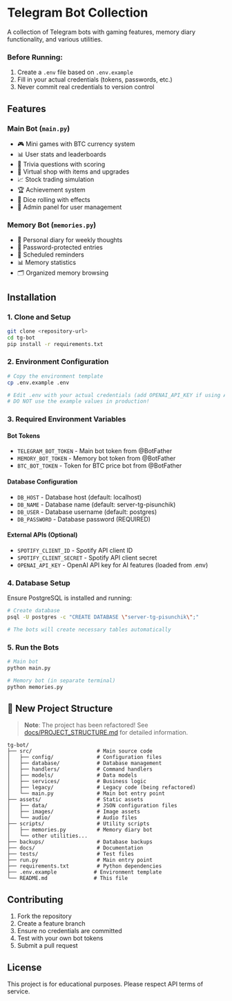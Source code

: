 # Telegram Bot Collection


A collection of Telegram bots with gaming features, memory diary functionality, and various utilities.


### Before Running:
1. Create a `.env` file based on `.env.example`
2. Fill in your actual credentials (tokens, passwords, etc.)
3. Never commit real credentials to version control

## Features

### Main Bot (`main.py`)
- 🎮 Mini games with BTC currency system
- 📊 User stats and leaderboards  
- 🎯 Trivia questions with scoring
- 🛒 Virtual shop with items and upgrades
- 📈 Stock trading simulation
- 🏆 Achievement system
- 🎲 Dice rolling with effects
- 🔧 Admin panel for user management

### Memory Bot (`memories.py`)
- 📝 Personal diary for weekly thoughts
- 🔐 Password-protected entries
- 📅 Scheduled reminders
- 📊 Memory statistics
- 🗂️ Organized memory browsing

## Installation

### 1. Clone and Setup
```bash
git clone <repository-url>
cd tg-bot
pip install -r requirements.txt
```

### 2. Environment Configuration
```bash
# Copy the environment template
cp .env.example .env

# Edit .env with your actual credentials (add OPENAI_API_KEY if using AI features)
# DO NOT use the example values in production!
```

### 3. Required Environment Variables

#### Bot Tokens
- `TELEGRAM_BOT_TOKEN` - Main bot token from @BotFather
- `MEMORY_BOT_TOKEN` - Memory bot token from @BotFather
- `BTC_BOT_TOKEN` - Token for BTC price bot from @BotFather

#### Database Configuration
- `DB_HOST` - Database host (default: localhost)
- `DB_NAME` - Database name (default: server-tg-pisunchik)
- `DB_USER` - Database username (default: postgres)
- `DB_PASSWORD` - Database password (REQUIRED)

#### External APIs (Optional)
- `SPOTIFY_CLIENT_ID` - Spotify API client ID
- `SPOTIFY_CLIENT_SECRET` - Spotify API client secret
- `OPENAI_API_KEY` - OpenAI API key for AI features (loaded from .env)

### 4. Database Setup

Ensure PostgreSQL is installed and running:
```bash
# Create database
psql -U postgres -c "CREATE DATABASE \"server-tg-pisunchik\";"

# The bots will create necessary tables automatically
```

### 5. Run the Bots

```bash
# Main bot
python main.py

# Memory bot (in separate terminal)
python memories.py
```

## 📁 New Project Structure

> **Note**: The project has been refactored! See [docs/PROJECT_STRUCTURE.md](docs/PROJECT_STRUCTURE.md) for detailed information.

```
tg-bot/
├── src/                     # Main source code
│   ├── config/              # Configuration files
│   ├── database/            # Database management
│   ├── handlers/            # Command handlers
│   ├── models/              # Data models
│   ├── services/            # Business logic
│   ├── legacy/              # Legacy code (being refactored)
│   └── main.py              # Main bot entry point
├── assets/                  # Static assets
│   ├── data/                # JSON configuration files
│   ├── images/              # Image assets
│   └── audio/               # Audio files
├── scripts/                 # Utility scripts
│   ├── memories.py          # Memory diary bot
│   └── other utilities...
├── backups/                 # Database backups
├── docs/                    # Documentation
├── tests/                   # Test files
├── run.py                   # Main entry point
├── requirements.txt         # Python dependencies
├── .env.example            # Environment template
└── README.md               # This file
```

## Contributing

1. Fork the repository
2. Create a feature branch
3. Ensure no credentials are committed
4. Test with your own bot tokens
5. Submit a pull request

## License

This project is for educational purposes. Please respect API terms of service.

